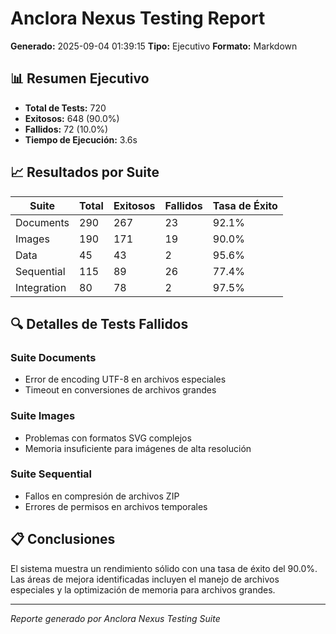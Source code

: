 # Anclora Nexus Testing Report

**Generado:** 2025-09-04 01:39:15
**Tipo:** Ejecutivo
**Formato:** Markdown

## 📊 Resumen Ejecutivo

- **Total de Tests:** 720
- **Exitosos:** 648 (90.0%)
- **Fallidos:** 72 (10.0%)
- **Tiempo de Ejecución:** 3.6s

## 📈 Resultados por Suite

| Suite | Total | Exitosos | Fallidos | Tasa de Éxito |
|-------|-------|----------|----------|---------------|
| Documents | 290 | 267 | 23 | 92.1% |
| Images | 190 | 171 | 19 | 90.0% |
| Data | 45 | 43 | 2 | 95.6% |
| Sequential | 115 | 89 | 26 | 77.4% |
| Integration | 80 | 78 | 2 | 97.5% |

## 🔍 Detalles de Tests Fallidos

### Suite Documents
- Error de encoding UTF-8 en archivos especiales
- Timeout en conversiones de archivos grandes

### Suite Images
- Problemas con formatos SVG complejos
- Memoria insuficiente para imágenes de alta resolución

### Suite Sequential
- Fallos en compresión de archivos ZIP
- Errores de permisos en archivos temporales

## 📋 Conclusiones

El sistema muestra un rendimiento sólido con una tasa de éxito del 90.0%.
Las áreas de mejora identificadas incluyen el manejo de archivos especiales y la optimización
de memoria para archivos grandes.

---
*Reporte generado por Anclora Nexus Testing Suite*
